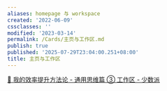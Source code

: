 ```yaml
---
aliases: homepage 与 workspace
created: '2022-06-09'
cssclasses: ''
modified: '2023-03-14'
permalink: /Cards/主页与工作区.md
publish: true
published: '2025-07-29T23:04:00.251+08:00'
title: 主页与工作区
---
```

[🔖 我的效率提升方法论 - 通用思维篇 ③ 工作区 - 少数派](cubox://card?id=ff80808181224c15018127f09c961fb4)